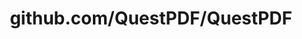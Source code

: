 ---
layout: post
title: github.com/QuestPDF/QuestPDF
categories: link
tags: [انگلیسی, برنامه‌نویسی]
---